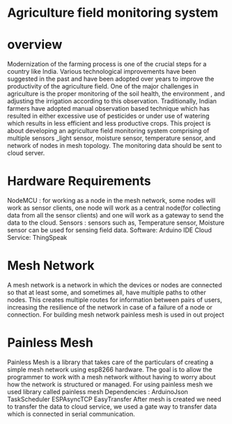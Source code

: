# Agriculture field monitoring system

# overview
Modernization of the farming process is one of the crucial steps for a country like India. Various technological improvements have been suggested in the past and have been adopted over years to improve the productivity of the agriculture field. One of the major challenges in agriculture is the proper monitoring of the soil health, the environment , and adjusting the irrigation according to this observation. Traditionally, Indian farmers have adopted manual observation based technique which has resulted in either excessive use of pesticides or under use of watering which results in less efficient and less productive crops.  This project is about developing an agriculture field monitoring system comprising of multiple sensors _light sensor, moisture sensor, temperature sensor, and  network of nodes in  mesh topology. The monitoring data should be sent to cloud server.

# Hardware Requirements
NodeMCU : for working as a node in the mesh network, some nodes will work as sensor clients, one node will work as a central node(for collecting data from all the sensor clients) and one will work as a gateway to send the data to the cloud.
Sensors : sensors such as, Temperature sensor, Moisture sensor can be used for sensing field data.
Software: Arduino IDE
Cloud Service: ThingSpeak

# Mesh Network
A mesh network is a network in which the devices or nodes are connected  so that at least some, and sometimes all, have multiple paths to other nodes. This creates multiple routes for information between pairs of users, increasing the resilience of the network in case of a failure of a node or connection. For building mesh network painless mesh is used in out project

# Painless Mesh
Painless Mesh is a library that takes care of the particulars of creating a simple mesh network using esp8266 hardware. The goal is to allow the programmer to work with a mesh network without having to worry about how the network is structured or managed. For using painless mesh we used library called painless mesh
Dependencies :
ArduinoJson
TaskScheduler
ESPAsyncTCP
EasyTransfer
After mesh is created we need to transfer the data to cloud service, we used a gate way to transfer data which is connected in serial communication.























